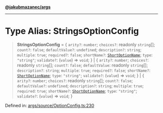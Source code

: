 [**@jakubmazanec/args**](../README.md)

---

# Type Alias: StringsOptionConfig

> **StringsOptionConfig** = \{ `arity?`: `number`; `choices?`: readonly `string`[]; `count?`:
> `false`; `defaultValue?`: `undefined`; `description?`: `string`; `multiple`: `true`; `required?`:
> `false`; `shortName?`: [`ShortOptionName`](ShortOptionName.md); `type`: `"string"`; `validate?`:
> (`value`) => `void`; \} \| \{ `arity?`: `number`; `choices?`: readonly `string`[]; `count?`:
> `false`; `defaultValue`: readonly `string`[]; `description?`: `string`; `multiple`: `true`;
> `required?`: `false`; `shortName?`: [`ShortOptionName`](ShortOptionName.md); `type`: `"string"`;
> `validate?`: (`value`) => `void`; \} \| \{ `arity?`: `number`; `choices?`: readonly `string`[];
> `count?`: `false`; `defaultValue?`: `undefined`; `description?`: `string`; `multiple`: `true`;
> `required`: `true`; `shortName?`: [`ShortOptionName`](ShortOptionName.md); `type`: `"string"`;
> `validate?`: (`value`) => `void`; \}

Defined in:
[args/source/OptionConfig.ts:230](https://github.com/jakubmazanec/tools/blob/dccfe8e5cee218e88ff4db59e4bf460975897c58/packages/args/source/OptionConfig.ts#L230)
